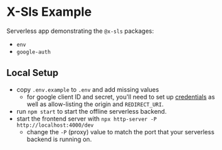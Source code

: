 # X-Sls Example

Serverless app demonstrating the `@x-sls` packages:

- `env`
- `google-auth`

## Local Setup

- copy `.env.example` to `.env` and add missing values
  - for google client ID and secret, you'll need to set up [credentials](https://console.cloud.google.com/apis/credentials) as well as allow-listing the origin and `REDIRECT_URI`.
- run `npm start` to start the offline serverless backend.
- start the frontend server with `npx http-server -P http://localhost:4000/dev`
  - change the `-P` (proxy) value to match the port that your serverless backend is running on.
